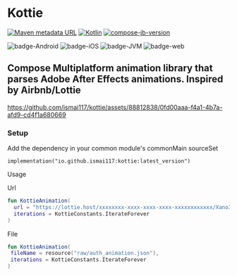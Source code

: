 # Kottie
[![Maven metadata URL](https://img.shields.io/maven-metadata/v?color=blue&metadataUrl=https://s01.oss.sonatype.org/service/local/repo_groups/public/content/io/github/ismai117/kottie/maven-metadata.xml&style=for-the-badge)](https://repo.maven.apache.org/maven2/io/github/ismai117/kottie/)
[![Kotlin](https://img.shields.io/badge/Kotlin-1.9.21-blue.svg?style=flat&logo=kotlin)](https://kotlinlang.org)
[![compose-jb-version](https://img.shields.io/badge/compose--jb-1.5.11-red)](https://github.com/JetBrains/compose-jb)

![badge-Android](https://img.shields.io/badge/Platform-Android-brightgreen)
![badge-iOS](https://img.shields.io/badge/Platform-iOS-lightgray)
![badge-JVM](https://img.shields.io/badge/Platform-JVM-orange)
![badge-web](https://img.shields.io/badge/Platform-Js-yellow)

## Compose Multiplatform animation library that parses Adobe After Effects animations. Inspired by Airbnb/Lottie

https://github.com/ismai117/kottie/assets/88812838/0fd00aaa-f4a1-4b7a-afd9-cd4f1a680669


### Setup


Add the dependency in your common module's commonMain sourceSet

```
implementation("io.github.ismai117:kottie:latest_version")
```

Usage 

Url

``` kotlin
fun KottieAnimation(
  url = "https://lottie.host/xxxxxxxx-xxxx-xxxx-xxxx-xxxxxxxxxxxx/Xano3sW7sH.json",
  iterations = KottieConstants.IterateForever
)
```

File

``` kotlin
fun KottieAnimation(
 fileName = resource("raw/auth_animation.json"),
 iterations = KottieConstants.IterateForever
)
```




